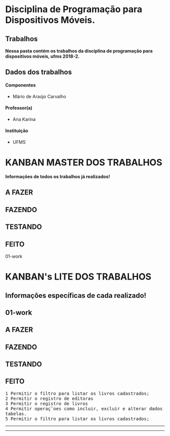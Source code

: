 ﻿# Disciplina de Programação para Dispositivos Móveis.

## Trabalhos
<strong> Nessa pasta contém os trabalhos da disciplina de programação para dispositivos móveis, ufms 2018-2.</strong> 

## Dados dos trabalhos
#### Componentes
 * Mário de Araújo Carvalho
#### Professor(a)
 * Ana Karina
#### Instituição
 * UFMS

# KANBAN MASTER DOS TRABALHOS
<strong> Informações de todos os trabalhos já realizados!</strong> 

## A FAZER
## FAZENDO
## TESTANDO
## FEITO
01-work


# KANBAN's LITE DOS TRABALHOS
<strong> Informações específicas de cada realizado!</strong> 
------------------------------------------------------------
01-work
------------------------------------------------------------
## A FAZER
## FAZENDO
## TESTANDO
## FEITO
<pre>
1 Permitir o filtro para listar os livros cadastrados;
2 Permitir o registro de editoras
3 Permitir o registro de livros
4 Permitir operaç˜oes como incluir, excluir e alterar dados nestas
tabelas.
5 Permitir o filtro para listar os livros cadastrados;
</pre>
------------------------------------------------------------
------------------------------------------------------------